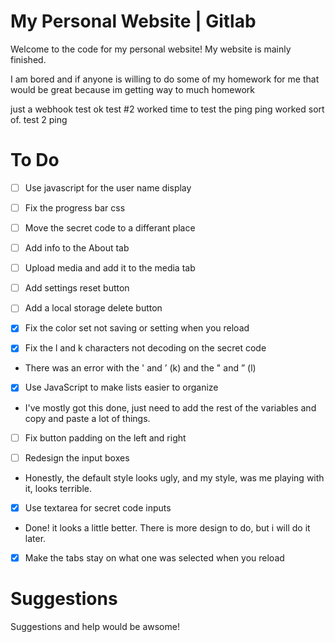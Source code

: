 # My Personal Website | Gitlab
Welcome to the code for my personal website! My website is mainly finished.

I am bored and if anyone is willing to do some of my homework for me that would be great because im getting way to much homework

just a webhook test ok
test #2 worked
time to test the ping
ping worked sort of. test 2 ping
# To Do

* [ ] Use javascript for the user name display

* [ ] Fix the progress bar css

* [ ] Move the secret code to a differant place

* [ ] Add info to the About tab

* [ ] Upload media and add it to the media tab

* [ ] Add settings reset button

* [ ] Add a local storage delete button

* [x] Fix the color set not saving or setting when you reload

* [x] Fix the l and k characters not decoding on the secret code
* There was an error with the ' and ’ (k) and the " and ” (l)

* [x] Use JavaScript to make lists easier to organize 
* I've mostly got this done, just need to add the rest of the variables and copy and paste a lot of things.

* [ ] Fix button padding on the left and right

* [ ] Redesign the input boxes
* Honestly, the default style looks ugly, and my style, was me playing with it, looks terrible.

* [x] Use textarea for secret code inputs
* Done! it looks a little better. There is more design to do, but i will do it later.

* [x] Make the tabs stay on what one was selected when you reload

# Suggestions
Suggestions and help would be awsome!